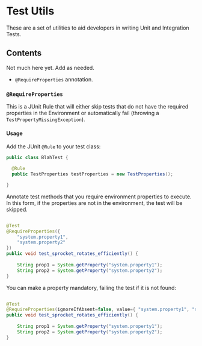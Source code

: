 # Test Utils

These are a set of utilities to aid developers in writing Unit and Integration Tests.

## Contents

Not much here yet. Add as needed.

* `@RequireProperties` annotation.

### `@RequireProperties`

This is a JUnit Rule that will either skip tests that do not have the required properties in the Environment or  automatically fail (throwing a `TestPropertyMissingException`).

#### Usage

Add the JUnit `@Rule` to your test class:

```java
public class BlahTest {

  @Rule
  public TestProperties testProperties = new TestProperties();

}
```

Annotate test methods that you require environment properties to execute.  In this form, if the properties are not in the environment, the test will be skipped.

```java

@Test
@RequireProperties({
	"system.property1",
	"system.property2"
})
public void test_sprocket_rotates_efficiently() {
	
	String prop1 = System.getProperty("system.property1");
	String prop2 = System.getProperty("system.property2");
}

```

You can make a property mandatory, failing the test if it is not found:

```java

@Test
@RequireProperties(ignoreIfAbsent=false, value={ "system.property1", "system.property2" })
public void test_sprocket_rotates_efficiently() {
	
	String prop1 = System.getProperty("system.property1");
	String prop2 = System.getProperty("system.property2");
}

```

